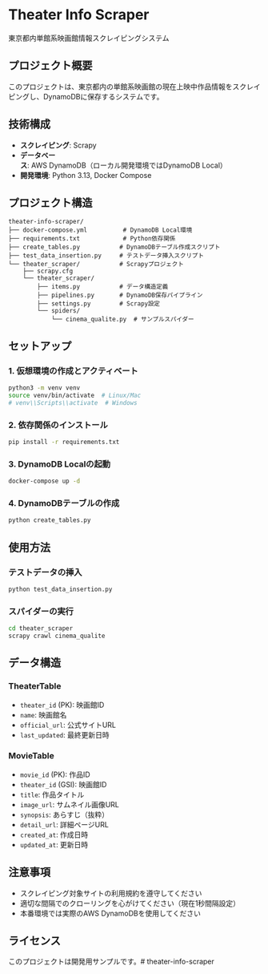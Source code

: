 # Theater Info Scraper

東京都内単館系映画館情報スクレイピングシステム

## プロジェクト概要

このプロジェクトは、東京都内の単館系映画館の現在上映中作品情報をスクレイピングし、DynamoDBに保存するシステムです。

## 技術構成

- **スクレイピング**: Scrapy
- **データベース**: AWS DynamoDB（ローカル開発環境ではDynamoDB Local）
- **開発環境**: Python 3.13, Docker Compose

## プロジェクト構造

```
theater-info-scraper/
├── docker-compose.yml          # DynamoDB Local環境
├── requirements.txt            # Python依存関係
├── create_tables.py           # DynamoDBテーブル作成スクリプト
├── test_data_insertion.py     # テストデータ挿入スクリプト
└── theater_scraper/           # Scrapyプロジェクト
    ├── scrapy.cfg
    └── theater_scraper/
        ├── items.py           # データ構造定義
        ├── pipelines.py       # DynamoDB保存パイプライン
        ├── settings.py        # Scrapy設定
        └── spiders/
            └── cinema_qualite.py  # サンプルスパイダー
```

## セットアップ

### 1. 仮想環境の作成とアクティベート

```bash
python3 -m venv venv
source venv/bin/activate  # Linux/Mac
# venv\\Scripts\\activate  # Windows
```

### 2. 依存関係のインストール

```bash
pip install -r requirements.txt
```

### 3. DynamoDB Localの起動

```bash
docker-compose up -d
```

### 4. DynamoDBテーブルの作成

```bash
python create_tables.py
```

## 使用方法

### テストデータの挿入

```bash
python test_data_insertion.py
```

### スパイダーの実行

```bash
cd theater_scraper
scrapy crawl cinema_qualite
```

## データ構造

### TheaterTable
- `theater_id` (PK): 映画館ID
- `name`: 映画館名
- `official_url`: 公式サイトURL
- `last_updated`: 最終更新日時

### MovieTable
- `movie_id` (PK): 作品ID
- `theater_id` (GSI): 映画館ID
- `title`: 作品タイトル
- `image_url`: サムネイル画像URL
- `synopsis`: あらすじ（抜粋）
- `detail_url`: 詳細ページURL
- `created_at`: 作成日時
- `updated_at`: 更新日時

## 注意事項

- スクレイピング対象サイトの利用規約を遵守してください
- 適切な間隔でのクローリングを心がけてください（現在1秒間隔設定）
- 本番環境では実際のAWS DynamoDBを使用してください

## ライセンス

このプロジェクトは開発用サンプルです。# theater-info-scraper

